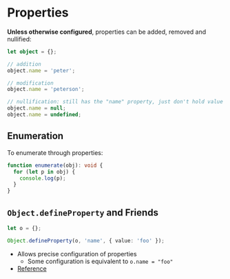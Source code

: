 # Properties

**Unless otherwise configured**, properties can be added, removed and nullified:

```ts
let object = {};

// addition
object.name = 'peter';

// modification
object.name = 'peterson';

// nullification: still has the "name" property, just don't hold value
object.name = null;
object.name = undefined;
```

## Enumeration

To enumerate through properties:

```ts
function enumerate(obj): void {
  for (let p in obj) {
    console.log(p);
  }
}
```

## `Object.defineProperty` and Friends

```ts
let o = {};

Object.defineProperty(o, 'name', { value: 'foo' });
```

- Allows precise configuration of properties
  - Some configuration is equivalent to `o.name = "foo"`
- [Reference](https://developer.mozilla.org/en-US/docs/Web/JavaScript/Reference/Global_Objects/Object/defineProperty)
